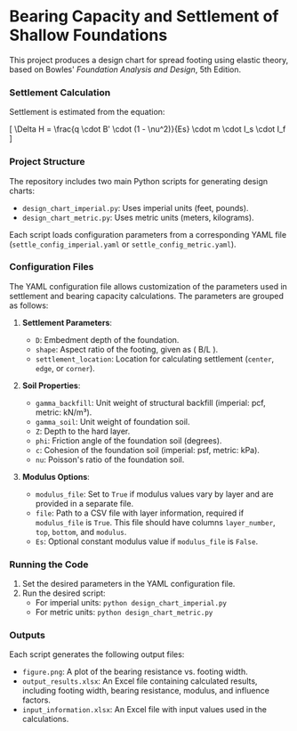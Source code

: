 # Bearing Capacity and Settlement of Shallow Foundations

This project produces a design chart for spread footing using elastic theory, based on Bowles' *Foundation Analysis and Design*, 5th Edition.

### Settlement Calculation

Settlement is estimated from the equation:

\[
\Delta H = \frac{q \cdot B' \cdot (1 - \nu^2)}{Es} \cdot m \cdot I_s \cdot I_f
\]

### Project Structure

The repository includes two main Python scripts for generating design charts:

- `design_chart_imperial.py`: Uses imperial units (feet, pounds).
- `design_chart_metric.py`: Uses metric units (meters, kilograms).

Each script loads configuration parameters from a corresponding YAML file (`settle_config_imperial.yaml` or `settle_config_metric.yaml`).

### Configuration Files

The YAML configuration file allows customization of the parameters used in settlement and bearing capacity calculations. The parameters are grouped as follows:

1. **Settlement Parameters**:
   - `D`: Embedment depth of the foundation.
   - `shape`: Aspect ratio of the footing, given as \( B/L \).
   - `settlement_location`: Location for calculating settlement (`center`, `edge`, or `corner`).

2. **Soil Properties**:
   - `gamma_backfill`: Unit weight of structural backfill (imperial: pcf, metric: kN/m³).
   - `gamma_soil`: Unit weight of foundation soil.
   - `Z`: Depth to the hard layer.
   - `phi`: Friction angle of the foundation soil (degrees).
   - `c`: Cohesion of the foundation soil (imperial: psf, metric: kPa).
   - `nu`: Poisson's ratio of the foundation soil.

3. **Modulus Options**:
   - `modulus_file`: Set to `True` if modulus values vary by layer and are provided in a separate file.
   - `file`: Path to a CSV file with layer information, required if `modulus_file` is `True`. This file should have columns `layer_number`, `top`, `bottom`, and `modulus`.
   - `Es`: Optional constant modulus value if `modulus_file` is `False`.

### Running the Code

1. Set the desired parameters in the YAML configuration file.
2. Run the desired script:
   - For imperial units: `python design_chart_imperial.py`
   - For metric units: `python design_chart_metric.py`

### Outputs

Each script generates the following output files:

- `figure.png`: A plot of the bearing resistance vs. footing width.
- `output_results.xlsx`: An Excel file containing calculated results, including footing width, bearing resistance, modulus, and influence factors.
- `input_information.xlsx`: An Excel file with input values used in the calculations.
